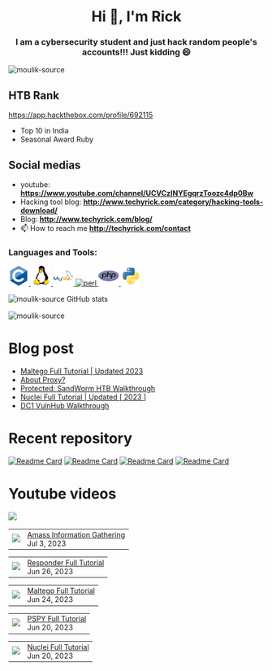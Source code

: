 <h1 align="center">Hi 👋, I'm Rick</h1>
<h3 align="center">I am a cybersecurity student and just hack random people's accounts!!! Just kidding 😄</h3>

<p align="left"> <img src="https://komarev.com/ghpvc/?username=moulik-source&label=Profile%20views&color=0e75b6&style=flat" alt="moulik-source" /> </p> 

## HTB Rank

https://app.hackthebox.com/profile/692115
- Top 10 in India
- Seasonal Award Ruby

## Social medias
- youtube: **https://www.youtube.com/channel/UCVCzINYEgqrzToozc4dp0Bw**
- Hacking tool blog: **http://www.techyrick.com/category/hacking-tools-download/**
- Blog: **http://www.techyrick.com/blog/**
- 📫 How to reach me **http://techyrick.com/contact**


<h3 align="left">Languages and Tools:</h3>
<p align="left"> <a href="https://www.cprogramming.com/" target="_blank"> <img src="https://raw.githubusercontent.com/devicons/devicon/master/icons/c/c-original.svg" alt="c" width="40" height="40"/> </a> <a href="https://www.linux.org/" target="_blank"> <img src="https://raw.githubusercontent.com/devicons/devicon/master/icons/linux/linux-original.svg" alt="linux" width="40" height="40"/> </a> <a href="https://www.mysql.com/" target="_blank"> <img src="https://raw.githubusercontent.com/devicons/devicon/master/icons/mysql/mysql-original-wordmark.svg" alt="mysql" width="40" height="40"/> </a> <a href="https://www.perl.org/" target="_blank"> <img src="https://api.iconify.design/logos-perl.svg" alt="perl" width="40" height="40"/> </a> <a href="https://www.php.net" target="_blank"> <img src="https://raw.githubusercontent.com/devicons/devicon/master/icons/php/php-original.svg" alt="php" width="40" height="40"/> </a> <a href="https://www.python.org" target="_blank"> <img src="https://raw.githubusercontent.com/devicons/devicon/master/icons/python/python-original.svg" alt="python" width="40" height="40"/> </a> </p>



![moulik-source GitHub stats](https://github-readme-stats.vercel.app/api?username=moulik-source&show_icons=true&theme=vision-friendly-dark)

<p><img align="center" src="https://github-readme-streak-stats.herokuapp.com/?user=moulik-source&theme=vision-friendly-dark" alt="moulik-source" /></p>

# Blog post
<!-- BLOG-POST-LIST:START -->
- [Maltego Full Tutorial | Updated 2023](https://techyrick.com/maltego-full-tutorial/)
- [About Proxy?](https://techyrick.com/about-proxy/)
- [Protected: SandWorm HTB Walkthrough](https://techyrick.com/sandworm-htb-walkthrough/)
- [Nuclei Full Tutorial | Updated [ 2023 ]](https://techyrick.com/nuclei-full-tutorial/)
- [DC1 VulnHub Walkthrough](https://techyrick.com/dc1-vulnhub-walkthrough/)
<!-- BLOG-POST-LIST:END -->

# Recent repository 

[![Readme Card](https://github-readme-stats.vercel.app/api/pin/?username=moulik-source&repo=ddos&theme=outrun)](https://github.com/moulik-source/ddos) 
[![Readme Card](https://github-readme-stats.vercel.app/api/pin/?username=moulik-source&repo=port-scan&theme=outrun)](https://github.com/moulik-source/port-scan)
[![Readme Card](https://github-readme-stats.vercel.app/api/pin/?username=moulik-source&repo=moulik-source&theme=outrun)](https://github.com/moulik-source/moulik-source)
[![Readme Card](https://github-readme-stats.vercel.app/api/pin/?username=moulik-source&repo=hashmo&theme=outrun)](https://github.com/moulik-source/hashmo)

# Youtube videos

[<img src="https://img.shields.io/badge/-Subscribe-red?style=for-the-badge&logo=youtube&logoColor=white"/>](https://www.youtube.com/channel/UCVHmOOAGNcLK5k0i7G1gTrQ)

<!-- YOUTUBE:START --><table><tr><td><a href="https://www.youtube.com/watch?v=Uz5UroyS8KA"><img width="140px" src="https://i.ytimg.com/vi/Uz5UroyS8KA/mqdefault.jpg"></a></td>
<td><a href="https://www.youtube.com/watch?v=Uz5UroyS8KA">Amass Information Gathering</a><br/>Jul 3, 2023</td></tr></table>
<table><tr><td><a href="https://www.youtube.com/watch?v=UpmXWPz-J-w"><img width="140px" src="https://i.ytimg.com/vi/UpmXWPz-J-w/mqdefault.jpg"></a></td>
<td><a href="https://www.youtube.com/watch?v=UpmXWPz-J-w">Responder Full Tutorial</a><br/>Jun 26, 2023</td></tr></table>
<table><tr><td><a href="https://www.youtube.com/watch?v=fwTuHj3PmAc"><img width="140px" src="https://i.ytimg.com/vi/fwTuHj3PmAc/mqdefault.jpg"></a></td>
<td><a href="https://www.youtube.com/watch?v=fwTuHj3PmAc">Maltego Full Tutorial</a><br/>Jun 24, 2023</td></tr></table>
<table><tr><td><a href="https://www.youtube.com/watch?v=cvsc-S4D1xA"><img width="140px" src="https://i.ytimg.com/vi/cvsc-S4D1xA/mqdefault.jpg"></a></td>
<td><a href="https://www.youtube.com/watch?v=cvsc-S4D1xA">PSPY Full Tutorial</a><br/>Jun 20, 2023</td></tr></table>
<table><tr><td><a href="https://www.youtube.com/watch?v=aQmC0FvoIQ8"><img width="140px" src="https://i.ytimg.com/vi/aQmC0FvoIQ8/mqdefault.jpg"></a></td>
<td><a href="https://www.youtube.com/watch?v=aQmC0FvoIQ8">Nuclei Full Tutorial</a><br/>Jun 20, 2023</td></tr></table>
<!-- YOUTUBE:END -->

